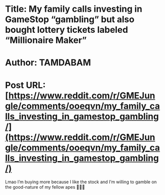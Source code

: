 # Title: My family calls investing in GameStop “gambling” but also bought lottery tickets labeled “Millionaire Maker”
# Author: TAMDABAM
# Post URL: [https://www.reddit.com/r/GMEJungle/comments/ooeqvn/my_family_calls_investing_in_gamestop_gambling/](https://www.reddit.com/r/GMEJungle/comments/ooeqvn/my_family_calls_investing_in_gamestop_gambling/)


Lmao I’m buying more because I like the stock and I’m willing to gamble on the good-nature of my fellow apes 🦍🚀💎